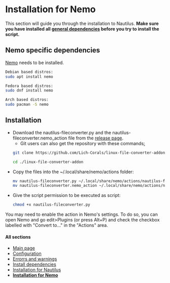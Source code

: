 # Installation for Nemo
This section will guide you through the installation to Nautilus.
__Make sure you have installed all [general dependencies](https://github.com/Lich-Corals/linux-file-converter-addon/blob/main/markdown/install-dependencies.md) before you try to install the script.__
## Nemo specific dependencies
[Nemo](https://github.com/linuxmint/nemo) needs to be installed.
```bash
Debian based distros:
sudo apt install nemo

Fedora based distros:
sudo dnf install nemo

Arch based distros:
sudo pacman -S nemo
```

## Installation
- Download the nautilus-fileconverter.py and the nautilus-fileconverter.nemo_action file from the [release page](https://github.com/Lich-Corals/linux-file-converter-addon/releases).
    - Git users can also get the repository with these commands[:](https://bit.ly/3BlS71b)
     ```bash
     git clone https://github.com/Lich-Corals/linux-file-converter-addon

     cd ./linux-file-converter-addon
     ```
- Copy the files into the ~/.local/share/nemo/actions folder:
     ```bash
     mv nautilus-fileconverter.py ~/.local/share/nemo/actions/nautilus-fileconverter.py
     mv nautilus-fileconverter.nemo_action ~/.local/share/nemo/actions/nautilus-fileconverter.nemo_action
     ```
- Give the script permission to be executed as script:
     ```bash
     chmod +x nautilus-fileconverter.py
     ```
 You may need to enable the action in Nemo's settings. To do so, you can open Nemo and go edit>Plugins (or press Alt+P) and check the checkbox labelled with "Convert to..." in the "Actions" area.

#### All sections
- [Main page](https://github.com/Lich-Corals/linux-file-converter-addon/blob/main/README.md)
- [Configuration](https://github.com/Lich-Corals/linux-file-converter-addon/blob/main/markdown/configuration.md)
- [Errorrs and warnings](https://github.com/Lich-Corals/linux-file-converter-addon/blob/main/markdown/errors-and-warnings.md)
- [Install dependencies](https://github.com/Lich-Corals/linux-file-converter-addon/blob/main/markdown/install-dependencies.md)
- [Installation for Nautilus](https://github.com/Lich-Corals/linux-file-converter-addon/blob/main/markdown/install-nautilus.md)
- __[Installation for Nemo](https://github.com/Lich-Corals/linux-file-converter-addon/blob/main/markdown/install-nemo.md)__
